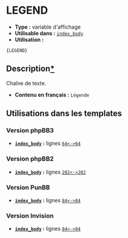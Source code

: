 # LEGEND
* __Type :__ variable d'affichage
* __Utilisable dans :__ [`index_body`](../tpl/index_body.md#readme)
* __Utilisation :__

```smarty
{LEGEND}
```

## Description[*](https://fa-tvars.appspot.com/var/LEGEND)
Chaîne de texte.

* __Contenu en français :__ `Légende`

## Utilisations dans les templates

### Version phpBB3
* __[`index_body`](../tpl/index_body.md#readme) :__ lignes [`64`](../src/prosilver/index_body.tpl#L64)[`<->`](../src/prosilver/index_body.tpl#L64-L64)[`64`](../src/prosilver/index_body.tpl#L64)

### Version phpBB2
* __[`index_body`](../tpl/index_body.md#readme) :__ lignes [`202`](../src/subsilver/index_body.tpl#L202)[`<->`](../src/subsilver/index_body.tpl#L202-L202)[`202`](../src/subsilver/index_body.tpl#L202)

### Version PunBB
* __[`index_body`](../tpl/index_body.md#readme) :__ lignes [`84`](../src/punbb/index_body.tpl#L84)[`<->`](../src/punbb/index_body.tpl#L84-L84)[`84`](../src/punbb/index_body.tpl#L84)

### Version Invision
* __[`index_body`](../tpl/index_body.md#readme) :__ lignes [`84`](../src/invision/index_body.tpl#L84)[`<->`](../src/invision/index_body.tpl#L84-L84)[`84`](../src/invision/index_body.tpl#L84)

